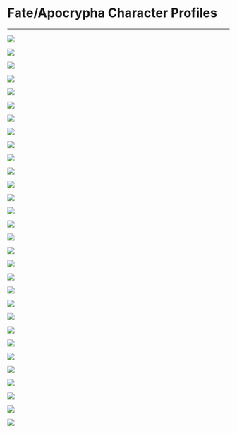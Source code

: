 # Fate/Apocrypha Character Profiles

---

![](https://i.imgur.com/51ZiyXM.jpeg)

![](https://i.imgur.com/LD1AKqu.jpeg)

![](https://i.imgur.com/n5WoHLM.jpeg)

![](https://i.imgur.com/lHEEdHb.jpeg)

![](https://i.imgur.com/eeu35yi.jpeg)

![](https://i.imgur.com/yaJzKKX.jpeg)

![](https://i.imgur.com/BFongPr.jpeg)

![](https://i.imgur.com/0F3LWgF.jpeg)

![](https://i.imgur.com/k3p1wnj.jpeg)

![](https://i.imgur.com/pvcr19Z.jpeg)

![](https://i.imgur.com/5mwc07q.jpeg)

![](https://i.imgur.com/qaGsSDO.jpeg)

![](https://i.imgur.com/w4p2Kur.jpeg)

![](https://i.imgur.com/D5epoAF.jpeg)

![](https://i.imgur.com/1egB3Mw.jpeg)

![](https://i.imgur.com/Yk2vf7r.jpeg)

![](https://i.imgur.com/GzSk6gb.jpeg)

![](https://i.imgur.com/HjFQ9nO.jpeg)

![](https://i.imgur.com/lF4DUFs.jpeg)

![](https://i.imgur.com/mgbk56P.jpeg)

![](https://i.imgur.com/uuw1Ozm.jpeg)

![](https://i.imgur.com/85gsBwa.jpeg)

![](https://i.imgur.com/lhkBORE.jpeg)

![](https://i.imgur.com/0WqMlQ8.jpeg)

![](https://i.imgur.com/N7iKqw3.jpeg)

![](https://i.imgur.com/nOJKaq3.jpeg)

![](https://i.imgur.com/hmcOeDX.jpeg)

![](https://i.imgur.com/UDLXIAg.jpeg)

![](https://i.imgur.com/je6xLcy.jpeg)

![](https://i.imgur.com/ELnrhmY.jpeg)